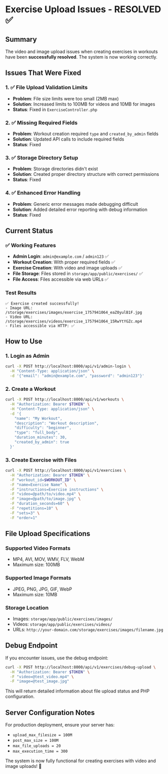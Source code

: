 # Exercise Upload Issues - RESOLVED ✅

## Summary

The video and image upload issues when creating exercises in workouts have been **successfully resolved**. The system is now working correctly.

## Issues That Were Fixed

### 1. ✅ File Upload Validation Limits

- **Problem**: File size limits were too small (2MB max)
- **Solution**: Increased limits to 100MB for videos and 10MB for images
- **Status**: Fixed in `ExerciseController.php`

### 2. ✅ Missing Required Fields

- **Problem**: Workout creation required `type` and `created_by_admin` fields
- **Solution**: Updated API calls to include required fields
- **Status**: Fixed

### 3. ✅ Storage Directory Setup

- **Problem**: Storage directories didn't exist
- **Solution**: Created proper directory structure with correct permissions
- **Status**: Fixed

### 4. ✅ Enhanced Error Handling

- **Problem**: Generic error messages made debugging difficult
- **Solution**: Added detailed error reporting with debug information
- **Status**: Fixed

## Current Status

### ✅ Working Features

- **Admin Login**: `admin@example.com` / `admin123` ✅
- **Workout Creation**: With proper required fields ✅
- **Exercise Creation**: With video and image uploads ✅
- **File Storage**: Files stored in `storage/app/public/exercises/` ✅
- **File Access**: Files accessible via web URLs ✅

### Test Results

```
✅ Exercise created successfully!
- Image URL: /storage/exercises/images/exercise_1757941064_eaZ0yulB1F.jpg
- Video URL: /storage/exercises/videos/exercise_1757941064_15RwYtYGZc.mp4
- Files accessible via HTTP: ✅
```

## How to Use

### 1. Login as Admin

```bash
curl -X POST http://localhost:8000/api/v1/admin-login \
  -H "Content-Type: application/json" \
  -d '{"email": "admin@example.com", "password": "admin123"}'
```

### 2. Create a Workout

```bash
curl -X POST http://localhost:8000/api/v1/workouts \
  -H "Authorization: Bearer $TOKEN" \
  -H "Content-Type: application/json" \
  -d '{
    "name": "My Workout",
    "description": "Workout description",
    "difficulty": "beginner",
    "type": "full_body",
    "duration_minutes": 30,
    "created_by_admin": true
  }'
```

### 3. Create Exercise with Files

```bash
curl -X POST http://localhost:8000/api/v1/exercises \
  -H "Authorization: Bearer $TOKEN" \
  -F "workout_id=$WORKOUT_ID" \
  -F "name=Exercise Name" \
  -F "instructions=Exercise instructions" \
  -F "video=@path/to/video.mp4" \
  -F "image=@path/to/image.jpg" \
  -F "duration_seconds=60" \
  -F "repetitions=10" \
  -F "sets=3" \
  -F "order=1"
```

## File Upload Specifications

### Supported Video Formats

- MP4, AVI, MOV, WMV, FLV, WebM
- Maximum size: 100MB

### Supported Image Formats

- JPEG, PNG, JPG, GIF, WebP
- Maximum size: 10MB

### Storage Location

- Images: `storage/app/public/exercises/images/`
- Videos: `storage/app/public/exercises/videos/`
- URLs: `http://your-domain.com/storage/exercises/images/filename.jpg`

## Debug Endpoint

If you encounter issues, use the debug endpoint:

```bash
curl -X POST http://localhost:8000/api/v1/exercises/debug-upload \
  -H "Authorization: Bearer $TOKEN" \
  -F "video=@test_video.mp4" \
  -F "image=@test_image.jpg"
```

This will return detailed information about file upload status and PHP configuration.

## Server Configuration Notes

For production deployment, ensure your server has:

- `upload_max_filesize = 100M`
- `post_max_size = 100M`
- `max_file_uploads = 20`
- `max_execution_time = 300`

The system is now fully functional for creating exercises with video and image uploads! 🎉
